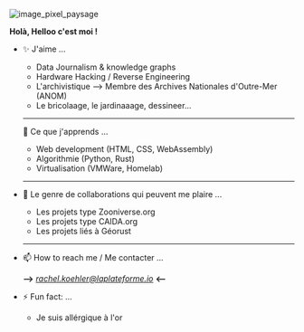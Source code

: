 ![image_pixel_paysage](https://github.com/user-attachments/assets/aea2d0cf-927c-400b-8095-0bece5bb0b16)


**Holà, Helloo c'est moi !**
- ✨ J'aime ...
  - Data Journalism & knowledge graphs
  - Hardware Hacking / Reverse Engineering
  - L'archivistique --> Membre des Archives Nationales d'Outre-Mer (ANOM)
  - Le bricolaage, le jardinaaage, dessineer...
  ***

  🌱 Ce que j'apprends ...
  - Web development (HTML, CSS, WebAssembly)
  - Algorithmie (Python, Rust)
  - Virtualisation (VMWare, Homelab)
  ***
  
- 💞️ Le genre de collaborations qui peuvent me plaire ...
  - Les projets type Zooniverse.org
  - Les projets type CAIDA.org
  - Les projets liés à Géorust
  ***
  
- 📫 How to reach me / Me contacter ...
  
  **-->** *rachel.koehler@laplateforme.io* **<--**
- ⚡ Fun fact: ...
  - Je suis allérgique à l'or 

<!---
rachel-koehler/rachel-koehler is a ✨ special ✨ repository because its `README.md` (this file) appears on your GitHub profile.
You can click the Preview link to take a look at your changes.
--->
